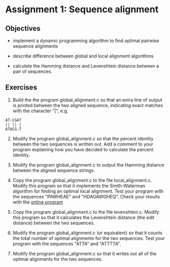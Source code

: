 # Assignment 1: Sequence alignment

## Objectives

* implement a dynamic programming algorithm to find optimal pairwise sequence alignments

* describe difference between global and local alignment algorithms

* calculate the Hamming distance and Levenshtein distance between a pair of sequences.

## Exercises

1. Build the the program global_alignment.c so that an extra line of output is printed between the two aligned sequence, indicating exact matches with the character "|", e.g.

```
AT-CGAT
|| || |
ATACG-T
```
      
2. Modify the program global_alignment.c so that the percent identity between the two sequences is written out.
Add a comment to your program explaining how you have decided to calculate the percent identity.

3. Modify the program global_alignment.c to output the Hamming distance between the aligned sequence strings.

4. Copy the program global_alignment.c to the file local_alignment.c. Modify this program so that it implements the Smith-Waterman algorithm for finding an optimal local alignment.
Test your program with the sequences "PAWHEAE" and "HDAGAWGHEQ". Check your results with the [online program](https://www.cse.chalmers.se/~kemp/cgi-bin/local_alignment.shtml) 


5. Copy the program global_alignment.c to the file levenshtein.c. Modify this program so that it calculates the Levenshtein distance (the edit distance) between the two sequences.

6. Modify the program global_alignment.c (or equivalent) so that it counts the total number of optimal alignments for the two sequences.
Test your program with the sequences "ATTA" and "ATTTTA".

7. Modify the program global_alignment.c so that it writes out all of the optimal alignments for the two sequences.